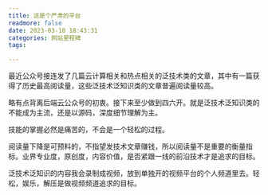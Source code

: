 ```yaml
---
title: 这是个严肃的平台
readmore: false
date: 2023-03-10 18:43:31
categories: 网站里程碑
tags:

---
```


最近公众号接连发了几篇云计算相关和热点相关的泛技术类的文章，其中有一篇获得了历史最高阅读量，这些泛技术泛知识类的文章普遍阅读量较高。

略有点背离后端云公众号的初衷。接下来至少做到四六开。就是泛技术泛知识类的不能成为主流，还是以源码，深度细节理解为主。

技能的掌握必然是痛苦的，不会是一个轻松的过程。

阅读量下降是可预料的，不指望发技术文章赚钱，所以阅读量不是重要的衡量指标。业界专业度，原创度，内容价值，是否紧跟一线的前沿技术才是追求的目标。

泛技术泛知识的内容我会录制成视频，放到单独开的视频平台的个人频道里去。轻松，娱乐，解压是做视频频道追求的目标。
